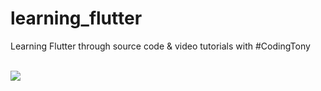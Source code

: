 # learning_flutter
Learning Flutter through source code & video tutorials with #CodingTony

<br>
<image src="images/learning_flutter_github.png" />
